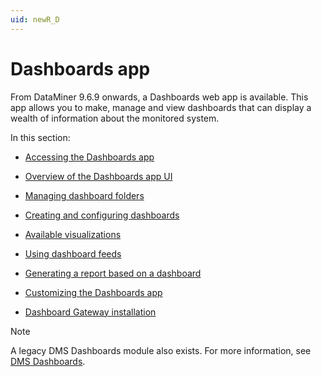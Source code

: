 ```yaml
---
uid: newR_D
---
```


# Dashboards app

From DataMiner 9.6.9 onwards, a Dashboards web app is available. This app allows you to make, manage and view dashboards that can display a wealth of information about the monitored system.

In this section:

- [Accessing the Dashboards app](xref:Accessing_the_Dashboards_app)

- [Overview of the Dashboards app UI](xref:Overview_of_the_Dashboards_app_UI)

- [Managing dashboard folders](xref:Managing_dashboard_folders)

- [Creating and configuring dashboards](xref:Creating_and_configuring_dashboards)

- [Available visualizations](xref:Available_visualizations)

- [Using dashboard feeds](xref:Using_dashboard_feeds)

- [Generating a report based on a dashboard](xref:Generating_a_report_based_on_a_dashboard)

- [Customizing the Dashboards app](xref:Customizing_the_Dashboards_app)

- [Dashboard Gateway installation](xref:Dashboard_Gateway_installation)

> [!NOTE]
> A legacy DMS Dashboards module also exists. For more information, see [DMS Dashboards](xref:dashboards).
>
